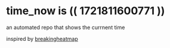 # time_now is (( 1721811600771 ))

an automated repo that shows the currnent time

inspired by [breakingheatmap](https://github.com/breakingheatmap/breakingheatmap)